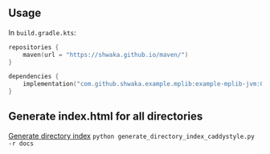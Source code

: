 ## Usage
In `build.gradle.kts`:
```kotlin
repositories {
    maven(url = "https://shwaka.github.io/maven/")
}

dependencies {
    implementation("com.github.shwaka.example.mplib:example-mplib-jvm:0.1")
}
```

## Generate index.html for all directories
[Generate directory index](https://gist.github.com/glowinthedark/625eb4caeca12c5aa52778a3b4b0adb4)
`python generate_directory_index_caddystyle.py -r docs`
